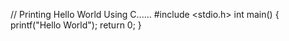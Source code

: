 // Printing Hello World Using C......
#include <stdio.h>
int main()
{
printf("Hello World");
return 0;
}
